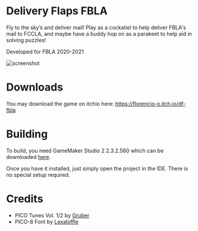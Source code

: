# Delivery Flaps FBLA
Fly to the sky’s and deliver mail! Play as a cockatiel to help deliver FBLA's mail to FCCLA, and maybe have a buddy hop on as a parakeet to help aid in solving puzzles!

Developed for FBLA 2020-2021

![screenshot]

# Downloads
You may download the game on itchio here: https://florencio-o.itch.io/df-fbla

# Building
To build, you need GameMaker Studio 2 2.3.2.560 which can be downloaded [here](https://gms.yoyogames.com/GameMakerStudio-Installer-2.3.2.560.exe).

Once you have it installed, just simply open the project in the IDE. There is no special setup required.

# Credits
* PICO Tunes Vol. 1/2 by [Gruber](https://www.grubermusic.com/)
* PICO-8 Font by [Lexaloffle](https://www.lexaloffle.com/)

[screenshot]: https://img.itch.zone/aW1hZ2UvMTA3MTk1OS82MjM3MTAzLnBuZw==/original/H9k8r3.png
